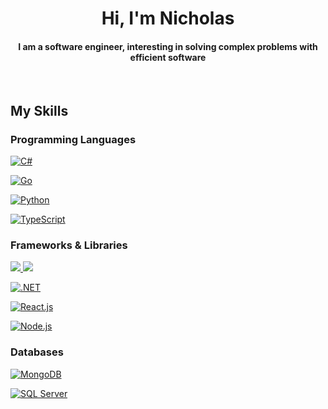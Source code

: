 <h1 align="center">Hi,  I'm Nicholas</h1>
<h4 align="center">I am a software engineer, interesting in solving complex problems with efficient software</h4>
<br>

## My Skills

### Programming Languages

[![C#](https://img.shields.io/badge/C%23-239120?style=for-the-badge&logo=c-sharp&logoColor=white)](https://github.com/nicholasrubright)

[![Go](https://img.shields.io/badge/Go-00ADD8?style=for-the-badge&logo=go&logoColor=white)](https://github.com/nicholasrubright)

[![Python](https://img.shields.io/badge/Python-FFD43B?style=for-the-badge&logo=python&logoColor=blue)](https://github.com/nicholasrubright)

[![TypeScript](https://img.shields.io/badge/TypeScript-007ACC?style=for-the-badge&logo=typescript&logoColor=white)](https://github.com/nicholasrubright)

### Frameworks & Libraries

<p align="left">
  <a href="https://github.com/nicholasrubright">
    <img src="https://img.shields.io/badge/.NET-512BD4?style=for-the-badge&logo=dotnet&logoColor=white">
  </a>
  <a href="https://github.com/nicholasrubright">
    <img src="https://img.shields.io/badge/.NET-512BD4?style=for-the-badge&logo=dotnet&logoColor=white">
  </a>
</p>

[![.NET](https://img.shields.io/badge/.NET-512BD4?style=for-the-badge&logo=dotnet&logoColor=white)](https://github.com/nicholasrubright)

[![React.js](https://img.shields.io/badge/React-20232A?style=for-the-badge&logo=react&logoColor=61DAFB)](https://github.com/nicholasrubright)

[![Node.js](https://img.shields.io/badge/Node.js-339933?style=for-the-badge&logo=nodedotjs&logoColor=white)](https://github.com/nicholasrubright)

### Databases

[![MongoDB](https://img.shields.io/badge/MongoDB-4EA94B?style=for-the-badge&logo=mongodb&logoColor=white)](https://github.com/nicholasrubright)

[![SQL Server](https://img.shields.io/badge/Microsoft%20SQL%20Server-CC2927?style=for-the-badge&logo=microsoft%20sql%20server&logoColor=white)](https://github.com/nicholasrubright)








<!--
**nicholasrubright/nicholasrubright** is a ✨ _special_ ✨ repository because its `README.md` (this file) appears on your GitHub profile.

Here are some ideas to get you started:

- 🔭 I’m currently working on ...
- 🌱 I’m currently learning ...
- 👯 I’m looking to collaborate on ...
- 🤔 I’m looking for help with ...
- 💬 Ask me about ...
- 📫 How to reach me: ...
- 😄 Pronouns: ...
- ⚡ Fun fact: ...
-->
